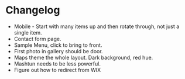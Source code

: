 # Changelog

* Mobile - Start with many items up and then rotate through, not just a single item.
* Contact form page. 
* Sample Menu, click to bring to front.
* First photo in gallery should be door.
* Maps theme the whole layout. Dark background, red hue.
* Mashtun needs to be less powerful.
* Figure out how to redirect from WIX